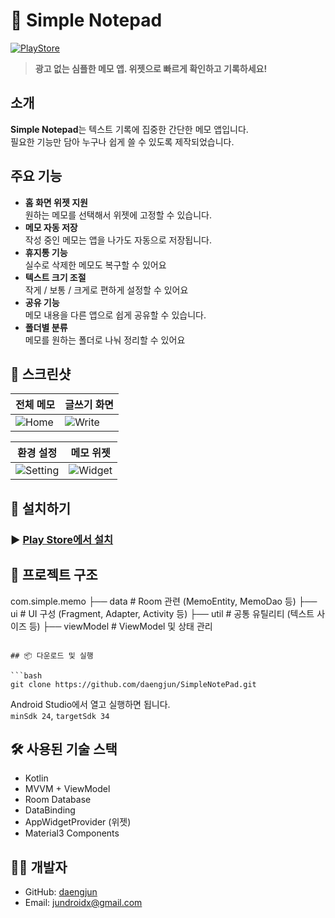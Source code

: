 # 📝 Simple Notepad

[![PlayStore](https://img.shields.io/badge/Download-Google%20Play-34A853?logo=google-play&logoColor=white)](https://play.google.com/store/apps/details?id=com.simple.memo)

> **광고 없는 심플한 메모 앱. 위젯으로 빠르게 확인하고 기록하세요!** </br>

## 소개

**Simple Notepad**는 텍스트 기록에 집중한 간단한 메모 앱입니다.  
필요한 기능만 담아 누구나 쉽게 쓸 수 있도록 제작되었습니다. </br>

## 주요 기능

-  **홈 화면 위젯 지원**  
  원하는 메모를 선택해서 위젯에 고정할 수 있습니다.
-  **메모 자동 저장**  
  작성 중인 메모는 앱을 나가도 자동으로 저장됩니다.
-  **휴지통 기능**  
  실수로 삭제한 메모도 복구할 수 있어요
-  **텍스트 크기 조절**  
  작게 / 보통 / 크게로 편하게 설정할 수 있어요
-  **공유 기능**  
  메모 내용을 다른 앱으로 쉽게 공유할 수 있습니다.
-  **폴더별 분류**  
  메모를 원하는 폴더로 나눠 정리할 수 있어요  </br>
  
## 📸 스크린샷  

| 전체 메모 | 글쓰기 화면 |
|--------|----------|
| ![Home](https://github.com/user-attachments/assets/5a0aada9-1022-4211-9fcd-b1cf2091a970) | ![Write](https://github.com/user-attachments/assets/e4e9585b-ddf9-4751-a944-8804e7700dc0) |

| 환경 설정 | 메모 위젯 |
|-----------|-----------|
| ![Setting](https://github.com/user-attachments/assets/f1a885c9-9c92-46c4-bafb-bd63e78b9789) | ![Widget](https://github.com/user-attachments/assets/76b16daf-b6c2-4329-8db0-8345e5e57059) | </br>

## 🚀 설치하기

### ▶️ [Play Store에서 설치](https://play.google.com/store/apps/details?id=com.simple.memo) </br>

## 📂 프로젝트 구조

com.simple.memo
├── data         # Room 관련 (MemoEntity, MemoDao 등)
├── ui           # UI 구성 (Fragment, Adapter, Activity 등)
├── util         # 공통 유틸리티 (텍스트 사이즈 등)
├── viewModel    # ViewModel 및 상태 관리 </br>
```

## 📦 다운로드 및 실행 

```bash
git clone https://github.com/daengjun/SimpleNotePad.git
```

Android Studio에서 열고 실행하면 됩니다.  
`minSdk 24`, `targetSdk 34` </br>

## 🛠 사용된 기술 스택

- Kotlin
- MVVM + ViewModel
- Room Database
- DataBinding
- AppWidgetProvider (위젯)
- Material3 Components </br>

## 🙋‍♂️ 개발자

- GitHub: [daengjun](https://github.com/daengjun)
- Email: jundroidx@gmail.com

